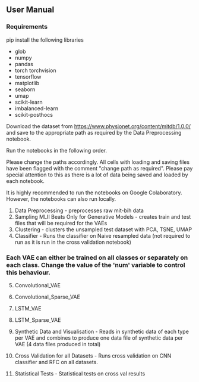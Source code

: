 ## User Manual

### Requirements
pip install the following libraries

* glob
* numpy
* pandas
* torch torchvision
* tensorflow
* matplotlib
* seaborn
* umap
* scikit-learn
* imbalanced-learn
* scikit-posthocs

Download the dataset from https://www.physionet.org/content/mitdb/1.0.0/ and save to the appropriate path as required by the Data Preprocessing notebook.

Run the notebooks in the following order.

Please change the paths accordingly. All cells with loading and saving files have been flagged with the comment "change path as required".
Please pay special attention to this as there is a lot of data being saved and loaded by each notebook.

It is highly recommended to run the notebooks on Google Colaboratory. However, the notebooks can also run locally.

1. Data Preprocessing - preprocesses raw mit-bih data
2. Sampling MLII Beats Only for Generative Models - creates train and test files that will be required for the VAEs
3. Clustering - clusters the unsampled test dataset with PCA, TSNE, UMAP
4. Classifier - Runs the classifier on Naive resampled data (not required to run as it is run in the cross validation notebook)


### Each VAE can either be trained on all classes or separately on each class. Change the value of the 'num' variable to control this behaviour.
5. Convolutional_VAE
6. Convolutional_Sparse_VAE
7. LSTM_VAE
8. LSTM_Sparse_VAE


9. Synthetic Data and Visualisation - Reads in synthetic data of each type per VAE and combines to produce one data file of synthetic data per VAE (4 data files produced in total)
10. Cross Validation for all Datasets - Runs cross validation on CNN classifier and RFC on all datasets.
11. Statistical Tests - Statistical tests on cross val results
